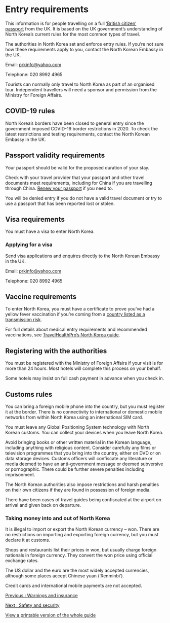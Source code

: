 # Entry requirements

This information is for people travelling on a full [‘British citizen’ passport](https://www.gov.uk/types-of-british-nationality) from the UK. It is based on the UK government’s understanding of North Korea’s current rules for the most common types of travel.

The authorities in North Korea set and enforce entry rules. If you’re not sure how these requirements apply to you, contact the North Korean Embassy in the UK.

Email: [prkinfo@yahoo.com](mailto:prkinfo@yahoo.com)

Telephone: 020 8992 4965

Tourists can normally only travel to North Korea as part of an organised tour. Independent travellers will need a sponsor and permission from the Ministry for Foreign Affairs.

## COVID-19 rules

North Korea’s borders have been closed to general entry since the government imposed COVID-19 border restrictions in 2020. To check the latest restrictions and testing requirements, contact the North Korean Embassy in the UK.

## Passport validity requirements

Your passport should be valid for the proposed duration of your stay.

Check with your travel provider that your passport and other travel documents meet requirements, including for China if you are travelling through China. [Renew your passport](https://www.gov.uk/renew-adult-passport/renew) if you need to.

You will be denied entry if you do not have a valid travel document or try to use a passport that has been reported lost or stolen.

## Visa requirements

You must have a visa to enter North Korea.

### Applying for a visa

Send visa applications and enquires directly to the North Korean Embassy in the UK.

Email: [prkinfo@yahoo.com](mailto:prkinfo@yahoo.com)

Telephone: 020 8992 4965

## Vaccine requirements

To enter North Korea, you must have a certificate to prove you’ve had a yellow fever vaccination if you’re coming from a [country listed as a transmission risk](https://nathnacyfzone.org.uk/factsheet/65/countries-with-risk-of-yellow-fever-transmission).

For full details about medical entry requirements and recommended vaccinations, see [TravelHealthPro’s North Korea guide](https://travelhealthpro.org.uk/country/119/north-korea#Vaccine_Recommendations).

## Registering with the authorities

You must be registered with the Ministry of Foreign Affairs if your visit is for more than 24 hours. Most hotels will complete this process on your behalf.

Some hotels may insist on full cash payment in advance when you check in.

## Customs rules

You can bring a foreign mobile phone into the country, but you must register it at the border. There is no connectivity to international or domestic mobile networks from within North Korea using an international SIM card.

You must leave any Global Positioning System technology with North Korean customs. You can collect your devices when you leave North Korea.

Avoid bringing books or other written material in the Korean language, including anything with religious content. Consider carefully any films or television programmes that you bring into the country, either on DVD or on data storage devices. Customs officers will confiscate any literature or media deemed to have an anti-government message or deemed subversive or pornographic. There could be further severe penalties including imprisonment.

The North Korean authorities also impose restrictions and harsh penalties on their own citizens if they are found in possession of foreign media.

There have been cases of travel guides being confiscated at the airport on arrival and given back on departure.

### Taking money into and out of North Korea

It is illegal to import or export the North Korean currency – won. There are no restrictions on importing and exporting foreign currency, but you must declare it at customs.

Shops and restaurants list their prices in won, but usually charge foreign nationals in foreign currency. They convert the won price using official exchange rates.

The US dollar and the euro are the most widely accepted currencies, although some places accept Chinese yuan (‘Renminbi’).

Credit cards and international mobile payments are not accepted.

[Previous
:
Warnings and insurance](/foreign-travel-advice/north-korea)

[Next
:
Safety and security](/foreign-travel-advice/north-korea/safety-and-security)

[View a printable version of the whole guide](/foreign-travel-advice/north-korea/print)
